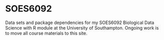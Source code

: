 # SOES6092
Data sets and package dependencies for my SOES6092 Biological Data Science with R module at the University of Southampton. Ongoing work is to move all course materials to this site.
